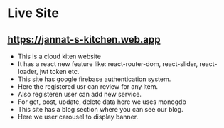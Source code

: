 # Live Site
## https://jannat-s-kitchen.web.app

* This is a cloud kiten website
* It has a react new feature like: react-router-dom, react-slider, react-loader, jwt token etc.
* This site has google firebase authentication system.
* Here the registered usr can review for any item.
* Also registeren user can add new service.
* For get, post, update, delete data here we uses monogdb
* This site has a blog section where you can see our blog.
* Here we user carousel to display banner.
